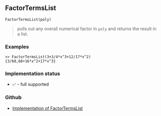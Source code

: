 ## FactorTermsList

```
FactorTermsList(poly)
```

> pulls out any overall numerical factor in `poly` and returns the result in a list.

### Examples

```
>> FactorTermsList(3+3/4*x^3+12/17*x^2)
{3/68,68+16*x^2+17*x^3}
```







### Implementation status

* &#x2705; - full supported

### Github

* [Implementation of FactorTermsList](https://github.com/axkr/symja_android_library/blob/master/symja_android_library/matheclipse-core/src/main/java/org/matheclipse/core/builtin/Algebra.java#L2817) 
